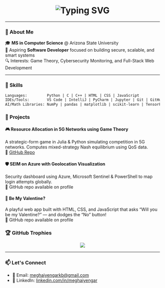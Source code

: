 <!-- GitHub Profile README for Megha Iyengar -->

<h1 align="center">
  <img src="https://readme-typing-svg.herokuapp.com?font=Fira+Code&weight=500&size=26&pause=1000&center=true&width=440&lines=Hi+I'm+Megha+Iyengar;MS+CS+Student+@+ASU" alt="Typing SVG" />
</h1>




---

### 🌟 About Me

🎓 **MS in Computer Science** @ Arizona State University  
💼 Aspiring **Software Developer** focused on building secure, scalable, and smart systems  
🔍 Interests: Game Theory, Cybersecurity Monitoring, and Full-Stack Web Development  

---

### 🧰 Skills

```txt
Languages:         Python | C | C++ | HTML | CSS | JavaScript
IDEs/Tools:        VS Code | IntelliJ | PyCharm | Jupyter | Git | GitHub | Azure | Microsoft Sentinel
AI/Math Libraries: NumPy | pandas | matplotlib | scikit-learn | TensorFlow | JuMP | ForwardDiff

```
### 📌 Projects

#### 🎮 Resource Allocation in 5G Networks using Game Theory
A strategic-form game in Julia & Python simulating competition in 5G networks. Computes mixed-strategy Nash equilibrium using QoS data.  
🔗 [GitHub Repo](https://github.com/meghabyte-og/5g-resource-allocation-game-theory)

#### 🛡️ SEIM on Azure with Geolocation Visualization
Security dashboard using Azure, Microsoft Sentinel & PowerShell to map login attempts globally.  
🔗 GitHub repo available on profile

#### 💖 Be My Valentine?
A playful web app built with HTML, CSS, and JavaScript that asks “Will you be my Valentine?” — and dodges the “No” button!  
🔗 GitHub repo available on profile


### 🏆 GitHub Trophies

<p align="center">
  <img src="https://github-profile-trophy.vercel.app/?username=meghabyte-og&theme=onedark&no-bg=true&margin-w=15&row=1" />
</p>

---

### 📫 Let's Connect

- 📧 Email: meghaiyengarkb@gmail.com  
- 💼 LinkedIn: [linkedin.com/in/meghaiyengar](https://www.linkedin.com/in/meghaiyengar)
